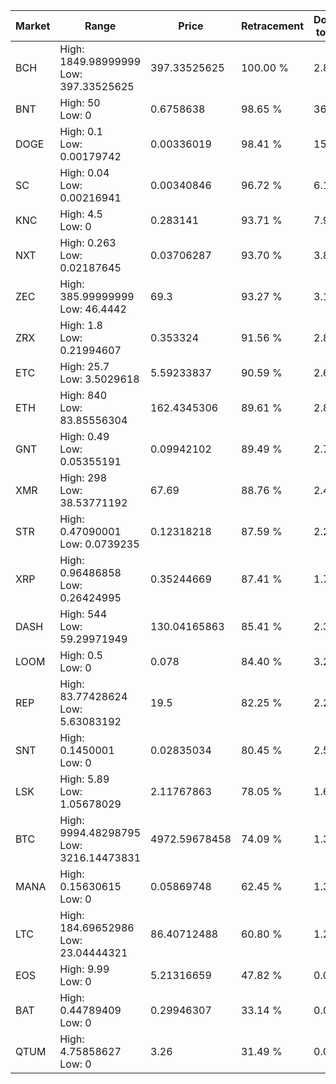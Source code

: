 | Market | Range | Price| Retracement | Doubles to 50% |
| --- | --- | --- | --- | --- |
| BCH | High: 1849.98999999<br />Low: 397.33525625 | 397.33525625 | 100.00 % | 2.83 |
| BNT | High: 50<br />Low: 0 | 0.6758638 | 98.65 % | 36.99 |
| DOGE | High: 0.1<br />Low: 0.00179742 | 0.00336019 | 98.41 % | 15.15 |
| SC | High: 0.04<br />Low: 0.00216941 | 0.00340846 | 96.72 % | 6.19 |
| KNC | High: 4.5<br />Low: 0 | 0.283141 | 93.71 % | 7.95 |
| NXT | High: 0.263<br />Low: 0.02187645 | 0.03706287 | 93.70 % | 3.84 |
| ZEC | High: 385.99999999<br />Low: 46.4442 | 69.3 | 93.27 % | 3.12 |
| ZRX | High: 1.8<br />Low: 0.21994607 | 0.353324 | 91.56 % | 2.86 |
| ETC | High: 25.7<br />Low: 3.5029618 | 5.59233837 | 90.59 % | 2.61 |
| ETH | High: 840<br />Low: 83.85556304 | 162.4345306 | 89.61 % | 2.84 |
| GNT | High: 0.49<br />Low: 0.05355191 | 0.09942102 | 89.49 % | 2.73 |
| XMR | High: 298<br />Low: 38.53771192 | 67.69 | 88.76 % | 2.49 |
| STR | High: 0.47090001<br />Low: 0.0739235 | 0.12318218 | 87.59 % | 2.21 |
| XRP | High: 0.96486858<br />Low: 0.26424995 | 0.35244669 | 87.41 % | 1.74 |
| DASH | High: 544<br />Low: 59.29971949 | 130.04165863 | 85.41 % | 2.32 |
| LOOM | High: 0.5<br />Low: 0 | 0.078 | 84.40 % | 3.21 |
| REP | High: 83.77428624<br />Low: 5.63083192 | 19.5 | 82.25 % | 2.29 |
| SNT | High: 0.1450001<br />Low: 0 | 0.02835034 | 80.45 % | 2.56 |
| LSK | High: 5.89<br />Low: 1.05678029 | 2.11767863 | 78.05 % | 1.64 |
| BTC | High: 9994.48298795<br />Low: 3216.14473831 | 4972.59678458 | 74.09 % | 1.33 |
| MANA | High: 0.15630615<br />Low: 0 | 0.05869748 | 62.45 % | 1.33 |
| LTC | High: 184.69652986<br />Low: 23.04444321 | 86.40712488 | 60.80 % | 1.20 |
| EOS | High: 9.99<br />Low: 0 | 5.21316659 | 47.82 % | 0.00 |
| BAT | High: 0.44789409<br />Low: 0 | 0.29946307 | 33.14 % | 0.00 |
| QTUM | High: 4.75858627<br />Low: 0 | 3.26 | 31.49 % | 0.00 |

